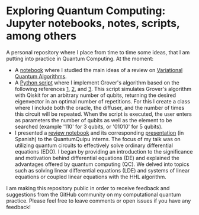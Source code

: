 # Exploring Quantum Computing: Jupyter notebooks, notes, scripts, among others

A personal repository where I place from time to time some ideas, that I am putting into practice in Quantum Computing. At the moment:

- A [notebook](VQA_StudyNotebook.ipynb) where I studied the main ideas of a review on [Variational Quantum Algorithms](https://arxiv.org/abs/2012.09265).
- A [Python script](groversAlgorithm.py) where I implement Grover's algorithm based on the following references [1](https://arxiv.org/abs/quant-ph/9605043), [2](https://learn.qiskit.org/course/ch-algorithms/grovers-algorithm), and [3](https://samuraigab.medium.com/onde-está-o-wally-algoritmo-quântico-de-busca-grover-71fc82a41baf). This script simulates Grover's algorithm with Qiskit for an arbitrary number of qubits, returning the desired eigenvector in an optimal number of repetitions. For this I create a class where I include both the oracle, the diffuser, and the number of times this circuit will be repeated. When the script is executed, the user enters as parameters the number of qubits as well as the element to be searched (example '110' for 3 qubits, or '01010' for 5 qubits).
- I presented a [review notebook](https://github.com/CarolinaPerdomo/studyingQC/blob/main/Review_EDO_QC/Quantum%20Circuits%20%26%20Ordinary%20Differentiable%20Equations.ipynb) and its corresponding [presentation](https://github.com/CarolinaPerdomo/studyingQC/blob/main/Review_EDO_QC/edo_eq_circuito_cuantico.pdf) (in Spanish) to the QuantumQuipu interns. The focus of my talk was on utilizing quantum circuits to effectively solve ordinary differential equations (EDO). I began by providing an introduction to the significance and motivation behind differential equations (DE) and explained the advantages offered by quantum computing (QC). We delved into topics such as solving linear differential equations (LDE) and systems of linear equations or coupled linear equations with the HHL algorithm.

I am making this repository public in order to receive feedback and suggestions from the GitHub community on my computational quantum practice. Please feel free to leave comments or open issues if you have any feedback!
